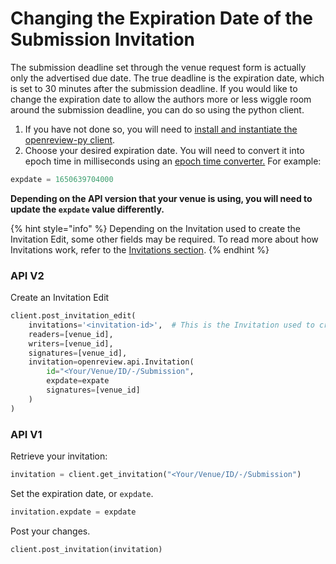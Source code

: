 # Changing the Expiration Date of the Submission Invitation

The submission deadline set through the venue request form is actually only the advertised due date. The true deadline is the expiration date, which is set to 30 minutes after the submission deadline. If you would like to change the expiration date to allow the authors more or less wiggle room around the submission deadline, you can do so using the python client.&#x20;

1. If you have not done so, you will need to [install and instantiate the openreview-py client](../installing-and-instantiating-the-python-client.md).&#x20;
2. Choose your desired expiration date. You will need to convert it into epoch time in milliseconds using an [epoch time converter.](https://www.epochconverter.com/) For example:&#x20;

```python
expdate = 1650639704000
```

**Depending on the API version that your venue is using, you will need to update the `expdate` value differently.**

{% hint style="info" %}
Depending on the Invitation used to create the Invitation Edit, some other fields may be required. To read more about how Invitations work, refer to the [Invitations section](../../../reference/api-v2/entities/invitation.md).
{% endhint %}

### API V2

Create an Invitation Edit

```python
client.post_invitation_edit(
    invitations='<invitation-id>',  # This is the Invitation used to create this Invitation Edit
    readers=[venue_id],
    writers=[venue_id],
    signatures=[venue_id],
    invitation=openreview.api.Invitation(
        id="<Your/Venue/ID/-/Submission",
        expdate=expate
        signatures=[venue_id]
    )
)
```

### API V1

Retrieve your invitation:&#x20;

```python
invitation = client.get_invitation("<Your/Venue/ID/-/Submission")
```

Set the expiration date, or `expdate`.&#x20;

```python
invitation.expdate = expdate
```

Post your changes.

```python
client.post_invitation(invitation)
```
